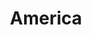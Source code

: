 ---
path: '/america'
image: 'plate5'
title: 'America'
shorttext: ''
text: 'Strata of cigarette smoke rose from the tiers, drifting until it struck currents set up by the blowers and the amplified breathing of the room where Case waited.'
storymapurl: 'https://uploads.knightlab.com/storymapjs/f16f101e1b9e4f19898b53b294e8d1dd/novrep-america/index.html'
---